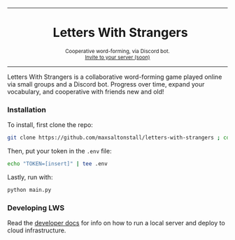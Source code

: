 ***

<h1 align="center">
&nbsp;
Letters With Strangers
</h1>
<p align="center">
<sup>
Cooperative word-forming, via Discord bot.
</sup>
<br>
<sup>
    <a href="https://www.youtube.com/watch?v=dQw4w9WgXcQ">Invite to your server (soon)</a>
</sup>
</p>

***

Letters With Strangers is a collaborative word-forming game played online via small groups and a Discord bot. Progress over time, expand your vocabulary, and cooperative with friends new and old!

### Installation

To install, first clone the repo:
```bash
git clone https://github.com/maxsaltonstall/letters-with-strangers ; cd letters-with-strangers
```
Then, put your token in the `.env` file:
```bash
echo "TOKEN=[insert]" | tee .env
```
Lastly, run with:
```bash
python main.py
```

### Developing LWS
Read the [developer docs](docs/README.md) for info on how to run a local server and deploy to cloud infrastructure.